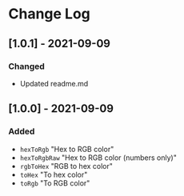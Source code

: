 # Change Log

## [1.0.1] - 2021-09-09

### Changed

- Updated readme.md

## [1.0.0] - 2021-09-09

### Added

- `hexToRgb` "Hex to RGB color"
- `hexToRgbRaw` "Hex to RGB color (numbers only)"
- `rgbToHex` "RGB to hex color"
- `toHex` "To hex color"
- `toRgb` "To RGB color"
